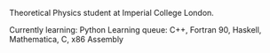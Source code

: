 Theoretical Physics student at Imperial College London.

Currently learning: Python
Learning queue: C++, Fortran 90, Haskell, Mathematica, C, x86 Assembly

<!---
Fjoerde/Fjoerde is a ✨ special ✨ repository because its `README.md` (this file) appears on your GitHub profile.
You can click the Preview link to take a look at your changes.
--->
